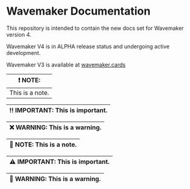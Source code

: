 # Wavemaker Documentation

This repository is intended to contain the new docs set for Wavemaker version 4.

Wavemaker V4 is in ALPHA release status and undergoing active development.

Wavemaker V3 is available at [wavemaker.cards](wavemaker.cards)


| :heavy_exclamation_mark: **NOTE**:|
| ------------ |
| This is a note.|

| :bangbang: **IMPORTANT**: This is important.|
| ------------ |

| :x: **WARNING**: This is a warning.|
| ------------ |



| :pushpin: **NOTE**: This is a note.|
| ------------ |

| :warning: **IMPORTANT**: This is important.|
| ------------ |

| :triangular_flag_on_post: **WARNING**: This is a warning.|
| ------------ |